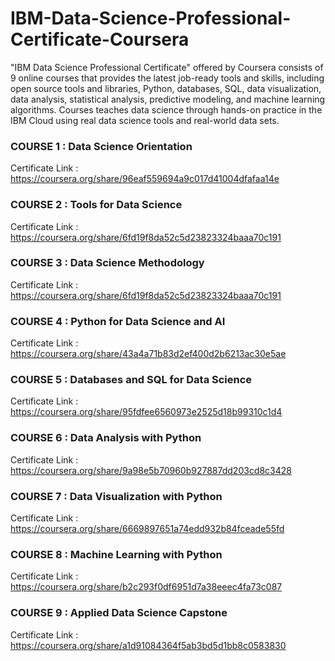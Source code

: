# IBM-Data-Science-Professional-Certificate-Coursera
"IBM Data Science Professional Certificate" offered by Coursera consists of 9 online courses that provides the latest job-ready tools and skills, including open source tools and libraries, Python, databases, SQL, data visualization, data analysis, statistical analysis, predictive modeling, and machine learning algorithms. Courses teaches data science through hands-on practice in the IBM Cloud using real data science tools and real-world data sets.

### COURSE 1 : Data Science Orientation
Certificate Link : https://coursera.org/share/96eaf559694a9c017d41004dfafaa14e

### COURSE 2 : Tools for Data Science
Certificate Link : https://coursera.org/share/6fd19f8da52c5d23823324baaa70c191

### COURSE 3 : Data Science Methodology
Certificate Link : https://coursera.org/share/6fd19f8da52c5d23823324baaa70c191

### COURSE 4 : Python for Data Science and AI
Certificate Link : https://coursera.org/share/43a4a71b83d2ef400d2b6213ac30e5ae

### COURSE 5 : Databases and SQL for Data Science
Certificate Link : https://coursera.org/share/95fdfee6560973e2525d18b99310c1d4

### COURSE 6 : Data Analysis with Python
Certificate Link : https://coursera.org/share/9a98e5b70960b927887dd203cd8c3428

### COURSE 7 : Data Visualization with Python
Certificate Link : https://coursera.org/share/6669897651a74edd932b84fceade55fd

### COURSE 8 : Machine Learning with Python
Certificate Link : https://coursera.org/share/b2c293f0df6951d7a38eeec4fa73c087

### COURSE 9 : Applied Data Science Capstone
Certificate Link : https://coursera.org/share/a1d91084364f5ab3bd5d1bb8c0583830

